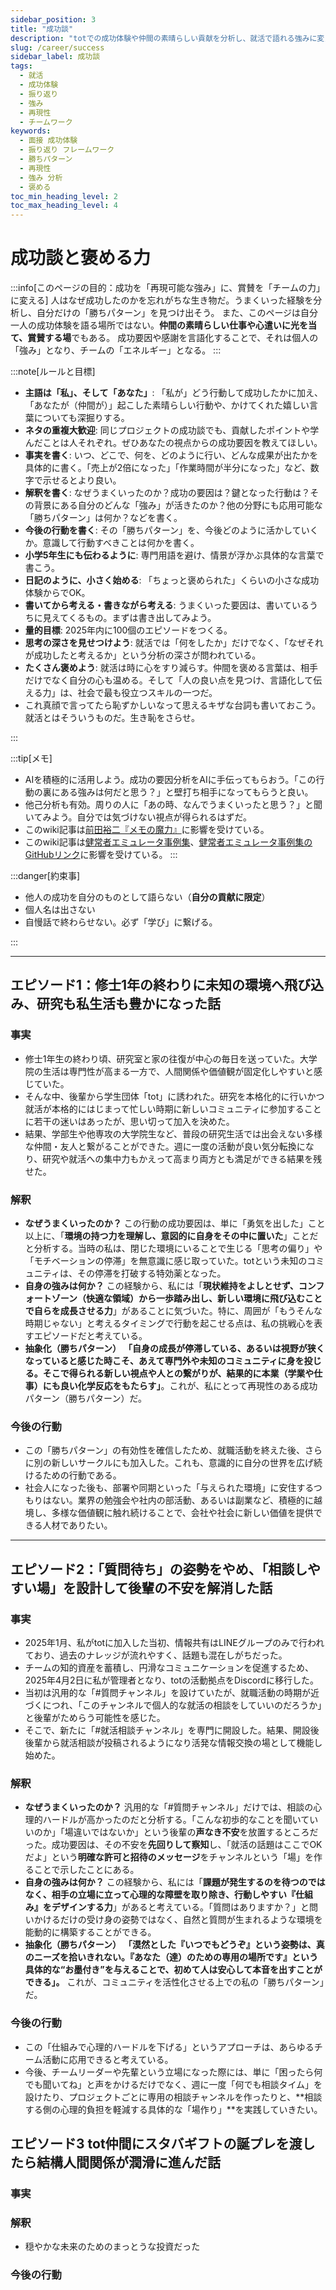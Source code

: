 ```yaml
---
sidebar_position: 3
title: "成功談"
description: "totでの成功体験や仲間の素晴らしい貢献を分析し、就活で語れる強みに変える。再現性のある学びと「褒める力」を養うためのフレームワーク。"
slug: /career/success
sidebar_label: 成功談
tags:
  - 就活
  - 成功体験
  - 振り返り
  - 強み
  - 再現性
  - チームワーク
keywords:
  - 面接 成功体験
  - 振り返り フレームワーク
  - 勝ちパターン
  - 再現性
  - 強み 分析
  - 褒める
toc_min_heading_level: 2
toc_max_heading_level: 4
---
```



# 成功談と褒める力

:::info[このページの目的：成功を「再現可能な強み」に、賞賛を「チームの力」に変える]
人はなぜ成功したのかを忘れがちな生き物だ。うまくいった経験を分析し、自分だけの「勝ちパターン」を見つけ出そう。
また、このページは自分一人の成功体験を語る場所ではない。**仲間の素晴らしい仕事や心遣いに光を当て、賞賛する場**でもある。
成功要因や感謝を言語化することで、それは個人の「強み」となり、チームの「エネルギー」となる。
:::

:::note[ルールと目標]
- **主語は「私」、そして「あなた」**: 「私が」どう行動して成功したかに加え、「あなたが（仲間が）」起こした素晴らしい行動や、かけてくれた嬉しい言葉についても深掘りする。
- **ネタの重複大歓迎**: 同じプロジェクトの成功談でも、貢献したポイントや学んだことは人それぞれ。ぜひあなたの視点からの成功要因を教えてほしい。
- **事実を書く**: いつ、どこで、何を、どのように行い、どんな成果が出たかを具体的に書く。「売上が2倍になった」「作業時間が半分になった」など、数字で示せるとより良い。
- **解釈を書く**: なぜうまくいったのか？成功の要因は？鍵となった行動は？その背景にある自分のどんな「強み」が活きたのか？他の分野にも応用可能な「勝ちパターン」は何か？などを書く。
- **今後の行動を書く**: その「勝ちパターン」を、今後どのように活かしていくか。意識して行動すべきことは何かを書く。
- **小学5年生にも伝わるように**: 専門用語を避け、情景が浮かぶ具体的な言葉で書こう。
- **日記のように、小さく始める**: 「ちょっと褒められた」くらいの小さな成功体験からでOK。
- **書いてから考える・書きながら考える**: うまくいった要因は、書いているうちに見えてくるもの。まずは書き出してみよう。
- **量的目標**: 2025年内に100個のエピソードをつくる。
- **思考の深さを見せつけよう**: 就活では「何をしたか」だけでなく、「なぜそれが成功したと考えるか」という分析の深さが問われている。
- **たくさん褒めよう**: 就活は時に心をすり減らす。仲間を褒める言葉は、相手だけでなく自分の心も温める。そして「人の良い点を見つけ、言語化して伝える力」は、社会で最も役立つスキルの一つだ。
- これ真顔で言ってたら恥ずかしいなって思えるキザな台詞も書いておこう。就活とはそういうものだ。生き恥をさらせ。

:::

:::tip[メモ]
- AIを積極的に活用しよう。成功の要因分析をAIに手伝ってもらおう。「この行動の裏にある強みは何だと思う？」と壁打ち相手になってもらうと良い。
- 他己分析も有効。周りの人に「あの時、なんでうまくいったと思う？」と聞いてみよう。自分では気づけない視点が得られるはずだ。
- このwiki記事は[前田裕二『メモの魔力』](https://valuebooks.jp/%E3%83%A1%E3%83%A2%E3%81%AE%E9%AD%94%E5%8A%9B--NewsPicks-Book-/bp/VS0052217025)に影響を受けている。
- このwiki記事は[健常者エミュレータ事例集](https://healthy-person-emulator.org/readme)、[健常者エミュレータ事例集のGitHubリンク](https://github.com/sora32127/healthy-person-emulator-dotorg)に影響を受けている。
:::

:::danger[約束事]
- 他人の成功を自分のものとして語らない（**自分の貢献に限定**）
- 個人名は出さない
- 自慢話で終わらせない。必ず「学び」に繋げる。

:::



---

## エピソード1：修士1年の終わりに未知の環境へ飛び込み、研究も私生活も豊かになった話

### 事実

- 修士1年生の終わり頃、研究室と家の往復が中心の毎日を送っていた。大学院の生活は専門性が高まる一方で、人間関係や価値観が固定化しやすいと感じていた。
- そんな中、後輩から学生団体「tot」に誘われた。研究を本格化的に行いかつ就活が本格的にはじまって忙しい時期に新しいコミュニティに参加することに若干の迷いはあったが、思い切って加入を決めた。
- 結果、学部生や他専攻の大学院生など、普段の研究生活では出会えない多様な仲間・友人と繋がることができた。週に一度の活動が良い気分転換になり、研究や就活への集中力もかえって高まり両方とも満足ができる結果を残せた。


### 解釈

- **なぜうまくいったのか？** この行動の成功要因は、単に「勇気を出した」こと以上に、「**環境の持つ力を理解し、意図的に自身をその中に置いた**」ことだと分析する。当時の私は、閉じた環境にいることで生じる「思考の偏り」や「モチベーションの停滞」を無意識に感じ取っていた。totという未知のコミュニティは、その停滞を打破する特効薬となった。
- **自身の強みは何か？** この経験から、私には「**現状維持をよしとせず、コンフォートゾーン（快適な領域）から一歩踏み出し、新しい環境に飛び込むことで自らを成長させる力**」があることに気づいた。特に、周囲が「もうそんな時期じゃない」と考えるタイミングで行動を起こせる点は、私の挑戦心を表すエピソードだと考えている。
- **抽象化（勝ちパターン）** **「自身の成長が停滞している、あるいは視野が狭くなっていると感じた時こそ、あえて専門外や未知のコミュニティに身を投じる。そこで得られる新しい視点や人との繋がりが、結果的に本業（学業や仕事）にも良い化学反応をもたらす」**。これが、私にとって再現性のある成功パターン（勝ちパターン）だ。


### 今後の行動

- この「勝ちパターン」の有効性を確信したため、就職活動を終えた後、さらに別の新しいサークルにも加入した。これも、意識的に自分の世界を広げ続けるための行動である。
- 社会人になった後も、部署や同期といった「与えられた環境」に安住するつもりはない。業界の勉強会や社内の部活動、あるいは副業など、積極的に越境し、多様な価値観に触れ続けることで、会社や社会に新しい価値を提供できる人材でありたい。

------



## エピソード2：「質問待ち」の姿勢をやめ、「相談しやすい場」を設計して後輩の不安を解消した話



### 事実

- 2025年1月、私がtotに加入した当初、情報共有はLINEグループのみで行われており、過去のナレッジが流れやすく、話題も混在しがちだった。
- チームの知的資産を蓄積し、円滑なコミュニケーションを促進するため、2025年4月2日に私が管理者となり、totの活動拠点をDiscordに移行した。
- 当初は汎用的な「#質問チャンネル」を設けていたが、就職活動の時期が近づくにつれ、「このチャンネルで個人的な就活の相談をしていいのだろうか」と後輩がためらう可能性を感じた。
- そこで、新たに「#就活相談チャンネル」を専門に開設した。結果、開設後後輩から就活相談が投稿されるようになり活発な情報交換の場として機能し始めた。



### 解釈

- **なぜうまくいったのか？** 汎用的な「#質問チャンネル」だけでは、相談の心理的ハードルが高かったのだと分析する。「こんな初歩的なことを聞いていいのか」「場違いではないか」という後輩の**声なき不安**を放置するところだった。成功要因は、その不安を**先回りして察知**し、「就活の話題はここでOKだよ」という**明確な許可と招待のメッセージ**をチャンネルという「場」を作ることで示したことにある。
- **自身の強みは何か？** この経験から、私には「**課題が発生するのを待つのではなく、相手の立場に立って心理的な障壁を取り除き、行動しやすい『仕組み』をデザインする力**」があると考えている。「質問はありますか？」と問いかけるだけの受け身の姿勢ではなく、自然と質問が生まれるような環境を能動的に構築することができる。
- **抽象化（勝ちパターン）** **「漠然とした『いつでもどうぞ』という姿勢は、真のニーズを拾いきれない。『あなた（達）のための専用の場所です』という具体的な“お墨付き”を与えることで、初めて人は安心して本音を出すことができる」。** これが、コミュニティを活性化させる上での私の「勝ちパターン」だ。



### 今後の行動

- この「仕組みで心理的ハードルを下げる」というアプローチは、あらゆるチーム活動に応用できると考えている。
- 今後、チームリーダーや先輩という立場になった際には、単に「困ったら何でも聞いてね」と声をかけるだけでなく、週に一度「何でも相談タイム」を設けたり、プロジェクトごとに専用の相談チャンネルを作ったりと、**相談する側の心理的負担を軽減する具体的な「場作り」**を実践していきたい。


## エピソード3 tot仲間にスタバギフトの誕プレを渡したら結構人間関係が潤滑に進んだ話

### 事実

### 解釈
- 穏やかな未来のためのまっとうな投資だった

### 今後の行動